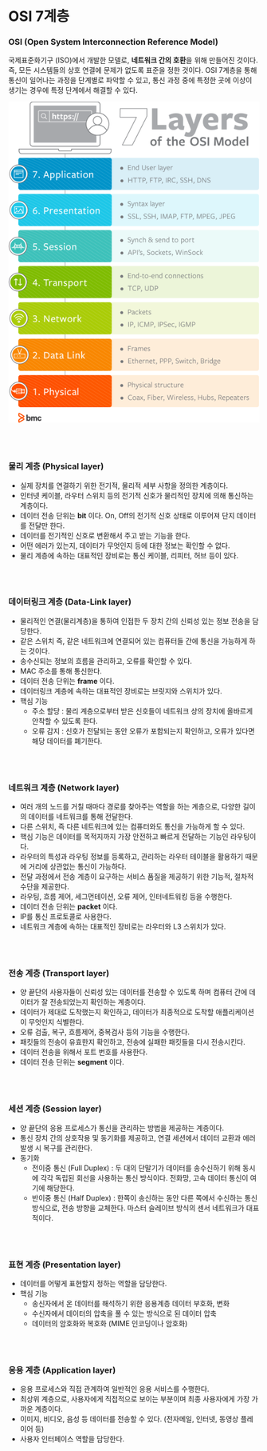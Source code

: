 # OSI 7계층

### OSI (Open System Interconnection Reference Model)

국제표준화기구 (ISO)에서 개발한 모델로, **네트워크 간의 호환**을 위해 만들어진 것이다. 즉, 모든 시스템들의 상호 연결에 문제가 없도록 표준을 정한 것이다. OSI 7계층을 통해 통신이 일어나는 과정을 단계별로 파악할 수 있고, 통신 과정 중에 특정한 곳에 이상이 생기는 경우에 특정 단계에서 해결할 수 있다.

![osi-model-7-layers-1](OSI_7계층.assets/osi-model-7-layers-1.png)

</br>

</br>

### 물리 계층 (Physical layer)

- 실제 장치를 연결하기 위한 전기적, 물리적 세부 사항을 정의한 계층이다.
- 인터넷 케이블, 라우터 스위치 등의 전기적 신호가 물리적인 장치에 의해 통신하는 계층이다.
- 데이터 전송 단위는 **bit** 이다. On, Off의 전기적 신호 상태로 이루어져 단지 데이터를 전달만 한다.
- 데이터를 전기적인 신호로 변환해서 주고 받는 기능을 한다.
- 어떤 에러가 있는지, 데이터가 무엇인지 등에 대한 정보는 확인할 수 없다.
- 물리 계층에 속하는 대표적인 장비로는 통신 케이블, 리피터, 허브 등이 있다.

</br>

</br>

### 데이터링크 계층 (Data-Link layer)

- 물리적인 연결(물리계층)을 통하여 인접한 두 장치 간의 신뢰성 있는 정보 전송을 담당한다.
- 같은 스위치 즉, 같은 네트워크에 연결되어 있는 컴퓨터들 간에 통신을 가능하게 하는 것이다.
- 송수신되는 정보의 흐름을 관리하고, 오류를 확인할 수 있다.
- MAC 주소를 통해 통신한다.
- 데이터 전송 단위는 **frame** 이다.
- 데이터링크 계층에 속하는 대표적인 장비로는 브릿지와 스위치가 있다.
- 핵심 기능
  - 주소 할당 : 물리 계층으로부터 받은 신호들이 네트워크 상의 장치에 올바르게 안착할 수 있도록 한다.
  - 오류 감지 : 신호가 전달되는 동안 오류가 포함되는지 확인하고, 오류가 있다면 해당 데이터를 폐기한다.

</br>

</br>

### 네트워크 계층 (Network layer)

- 여러 개의 노드를 거칠 때마다 경로를 찾아주는 역할을 하는 계층으로, 다양한 길이의 데이터를 네트워크를 통해 전달한다.
- 다른 스위치, 즉 다른 네트워크에 있는 컴퓨터와도 통신을 가능하게 할 수 있다.
- 핵심 기능은 데이터를 목적지까지 가장 안전하고 빠르게 전달하는 기능인 라우팅이다.
- 라우터의 특성과 라우팅 정보를 등록하고, 관리하는 라우터 테이블을 활용하기 때문에 거리에 상관없는 통신이 가능하다.
- 전달 과정에서 전송 계층이 요구하는 서비스 품질을 제공하기 위한 기능적, 절차적 수단을 제공한다.
- 라우팅, 흐름 제어, 세그먼테이션, 오류 제어, 인터네트워킹 등을 수행한다.
- 데이터 전송 단위는 **packet** 이다.
- IP를 통신 프로토콜로 사용한다.
- 네트워크 계층에 속하는 대표적인 장비로는 라우터와 L3 스위치가 있다.

</br>

</br>

### 전송 계층 (Transport layer)

- 양 끝단의 사용자들이 신뢰성 있는 데이터를 전송할 수 있도록 하며 컴퓨터 간에 데이터가 잘 전송되었는지 확인하는 계층이다.
- 데이터가 제대로 도착했는지 확인하고, 데이터가 최종적으로 도착할 애플리케이션이 무엇인지 식별한다.
- 오류 검출, 복구, 흐름제어, 중복검사 등의 기능을 수행한다.
- 패킷들의 전송이 유효한지 확인하고, 전송에 실패한 패킷들을 다시 전송시킨다.
- 데이터 전송을 위해서 포트 번호를 사용한다.
- 데이터 전송 단위는 **segment** 이다.

</br>

</br>

### 세션 계층 (Session layer)

- 양 끝단의 응용 프로세스가 통신을 관리하는 방법을 제공하는 계층이다.
- 통신 장치 간의 상호작용 및 동기화를 제공하고, 연결 세션에서 데이터 교환과 에러 발생 시 복구를 관리한다.
- 동기화
  - 전이중 통신 (Full Duplex) : 두 대의 단말기가 데이터를 송수신하기 위해 동시에 각각 독립된 회선을 사용하는 통신 방식이다. 전화망, 고속 데이터 통신이 여기에 해당한다.
  - 반이중 통신 (Half Duplex) : 한쪽이 송신하는 동안 다른 쪽에서 수신하는 통신 방식으로, 전송 방향을 교체한다. 마스터 슬레이브 방식의 센서 네트워크가 대표적이다.

</br>

</br>

### 표현 계층 (Presentation layer)

- 데이터를 어떻게 표현할지 정하는 역할을 담당한다.
- 핵심 기능
  - 송신자에서 온 데이터를 해석하기 위한 응용계층 데이터 부호화, 변화
  - 수신자에서 데이터의 압축을 풀 수 있는 방식으로 된 데이터 압축
  - 데이터의 암호화와 복호화 (MIME 인코딩이나 암호화)

</br>

</br>

### 응용 계층 (Application layer)

- 응용 프로세스와 직접 관계하여 일반적인 응용 서비스를 수행한다.
- 최상위 계층으로, 사용자에게 직접적으로 보이는 부분이며 최종 사용자에게 가장 가까운 계층이다.
- 이미지, 비디오, 음성 등 데이터를 전송할 수 있다. (전자메일, 인터넷, 동영상 플레이어 등)
- 사용자 인터페이스 역할을 담당한다.
